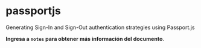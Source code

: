 # passportjs
Generating Sign-In and Sign-Out authentication strategies using Passport.js

**Ingresa a ``notes`` para obtener más información del documento**.

